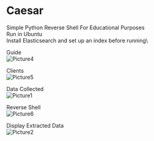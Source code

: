 # Caesar

Simple Python Reverse Shell For Educational Purposes\
Run in Ubuntu\
Install Elasticsearch and set up an index before running\


Guide\
![Picture4](https://github.com/8itwise/Caesar-Reverse-Shell/assets/18365258/9621ca17-2f8e-4504-9afb-939138436ab0)



Clients\
![Picture5](https://github.com/8itwise/Caesar-Reverse-Shell/assets/18365258/78420df0-11b1-4671-8dcb-87f66ae29ed4)



Data Collected\
![Picture1](https://github.com/8itwise/Caesar-Reverse-Shell/assets/18365258/99e79651-3c68-4648-ad4f-f35c5ea9ee79)



Reverse Shell\
![Picture6](https://github.com/8itwise/Caesar-Reverse-Shell/assets/18365258/1f4e3bd2-05fd-4fd0-a6d8-7f1d9160c147)


Display Extracted Data\
![Picture2](https://github.com/8itwise/Caesar-Reverse-Shell/assets/18365258/c70617d0-a659-46ac-b31d-86a2c0672fb8)






